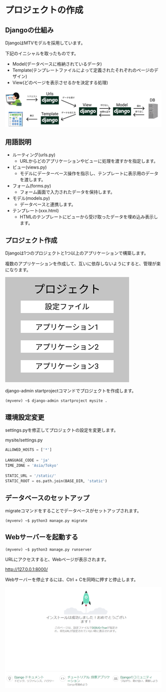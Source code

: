 # プロジェクトの作成

## Djangoの仕組み

DjangoはMTVモデルを採用しています。

下記のイニシャルを取ったものです。

* Model(データベースに格納されているデータ)
* Template(テンプレートファイルによって定義されたそれぞれのページのデザイン)
* View(どのページを表示させるかを決定する処理)

![仕組み](../img/django.png)

## 用語説明

* ルーティング(urls.py)
  * URLからどのアプリケーションやビューに処理を渡すかを指定します。
* ビュー(views.py)
  * モデルにデーターベース操作を指示し、テンプレートに表示用のデータを渡します。
* フォーム(forms.py)
  * フォーム画面で入力されたデータを保持します。
* モデル(models.py)
  * データベースと連携します。
* テンプレート(xxx.html)
  * HTMLのテンプレートにビューから受け取ったデータを埋め込み表示します。

## プロジェクト作成

Djangoは1つのプロジェクトと1つ以上のアプリケーションで構築します。

複数のアプリケーションを作成して、互いに依存しないようにすると、管理が楽になります。

![プロジェクト](../img/project.png)

django-admin startprojectコマンドでプロジェクトを作成します。

```
(myvenv) ~$ django-admin startproject mysite .
```

## 環境設定変更

settings.pyを修正してプロジェクトの設定を変更します。

mysite/settings.py
```python
ALLOWED_HOSTS = ['*']

LANGUAGE_CODE = 'ja'
TIME_ZONE = 'Asia/Tokyo'

STATIC_URL = '/static/'
STATIC_ROOT = os.path.join(BASE_DIR, 'static')
```

## データベースのセットアップ

migrateコマンドをすることでデータベースがセットアップされます。

```
(myvenv) ~$ python3 manage.py migrate
```

## Webサーバーを起動する

```
(myvenv) ~$ python3 manage.py runserver
```

URLにアクセスすると、Webページが表示されます。  

http://127.0.0.1:8000/

Webサーバーを停止するには、Ctrl + Cを同時に押すと停止します。

![Django](../img/first.png)
